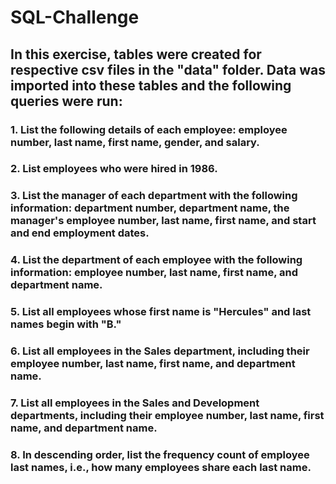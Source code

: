 # SQL-Challenge

## In this exercise, tables were created for respective csv files in the "data" folder. Data was imported into these tables and the following queries were run:

### 1. List the following details of each employee: employee number, last name, first name, gender, and salary.


### 2. List employees who were hired in 1986.


### 3. List the manager of each department with the following information: department number, department name, the manager's employee number, last name, first name, and start and end employment dates.


### 4. List the department of each employee with the following information: employee number, last name, first name, and department name.


### 5. List all employees whose first name is "Hercules" and last names begin with "B."


### 6. List all employees in the Sales department, including their employee number, last name, first name, and department name.


### 7. List all employees in the Sales and Development departments, including their employee number, last name, first name, and department name.


### 8. In descending order, list the frequency count of employee last names, i.e., how many employees share each last name.
